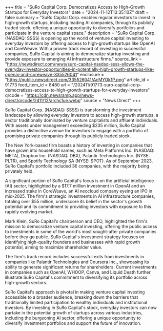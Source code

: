 +++
title = "SuRo Capital Corp. Democratizes Access to High-Growth Startups for Everyday Investors"
date = "2024-11-12T13:35:10Z"
draft = false
summary = "SuRo Capital Corp. enables regular investors to invest in high-growth startups, including leading AI companies, through its publicly traded stock, offering a unique opportunity to diversify portfolios and participate in the venture capital space."
description = "SuRo Capital Corp. (NASDAQ: SSSS) is opening up the world of venture capital investing to everyday investors by offering access to high-growth startups like OpenAI and CoreWeave. With a proven track record of investing in successful companies, SuRo Capital is aiming to democratize startup investing and provide exposure to emerging AI infrastructure firms."
source_link = "https://newsdirect.com/news/suro-capital-nasdaq-ssss-allows-the-everyday-investor-opportunities-in-potentially-high-growth-startups-like-openai-and-coreweave-335526041"
enclosure = "https://public.newsdirect.com/335526041/AcMYOk1P.png"
article_id = 91773
feed_item_id = 8480
url = "/202411/91773-suro-capital-corp-democratizes-access-to-high-growth-startups-for-everyday-investors"
qrcode = "https://cdn.newsramp.app/news-direct/qrcode/2411/12/archc1ue.webp"
source = "News Direct"
+++

<p>SuRo Capital Corp. (NASDAQ: SSSS) is transforming the investment landscape by allowing everyday investors to access high-growth startups, a sector traditionally dominated by venture capitalists and affluent individuals. With assets under management exceeding $235 million, SuRo Capital provides a distinctive avenue for investors to engage with a portfolio of promising private companies through its publicly traded stock.</p><p>The New York-based firm boasts a history of investing in companies that have grown into household names, such as Meta Platforms Inc. (NASDAQ: META), Dropbox Inc. (NASDAQ: DBX), Palantir Technologies Inc. (NYSE: PLTR), and Spotify Technology SA (NYSE: SPOT). As of September 2023, SuRo Capital's portfolio included 36 companies, with the majority being privately held.</p><p>A significant portion of SuRo Capital's focus is on the artificial intelligence (AI) sector, highlighted by a $17.7 million investment in OpenAI and an increased stake in CoreWeave, an AI neocloud company eyeing an IPO in mid-2025. The firm's strategic investments in AI infrastructure companies, totaling over $55 million, underscore its belief in the sector's growth potential and its commitment to providing investors with exposure to this rapidly evolving market.</p><p>Mark Klein, SuRo Capital's chairperson and CEO, highlighted the firm's mission to democratize venture capital investing, offering the public access to investments in some of the world's most sought-after private companies before they go public. SuRo Capital's investment strategy focuses on identifying high-quality founders and businesses with rapid growth potential, aiming to maximize shareholder value.</p><p>The firm's track record includes successful exits from investments in companies like Palantir Technologies and Coursera Inc., showcasing its ability to generate significant returns for shareholders. Current investments in companies such as OpenAI, WHOOP, Canva, and Liquid Death further illustrate SuRo Capital's commitment to diversifying its portfolio across high-growth sectors.</p><p>SuRo Capital's approach is pivotal in making venture capital investing accessible to a broader audience, breaking down the barriers that traditionally limited participation to wealthy individuals and institutional investors. By investing in SuRo Capital's stock, everyday investors can now partake in the potential growth of startups across various industries, including the burgeoning AI sector, offering a unique opportunity to diversify investment portfolios and support the future of innovation.</p>